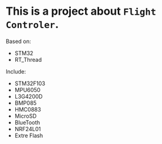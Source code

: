 This is a project about `Flight Controler`.
===========================================
Based on:
* STM32
* RT_Thread

Include:
* STM32F103
* MPU6050
* L3G4200D
* BMP085
* HMC0883
* MicroSD
* BlueTooth
* NRF24L01
* Extre Flash
